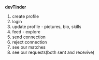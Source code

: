 **devTinder**

1. create profile
2. login
3. update profile - pictures, bio, skills
4. feed - explore
5. send connection
6. reject connection
7. see our matches
8. see our requests(both sent and recevive)

